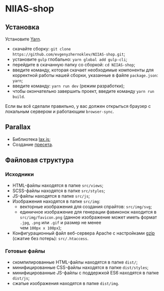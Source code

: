 # NIIAS-shop

## Установка
Установите [Yarn](https://yarnpkg.com/getting-started/install).

* скачайте сборку: ```git clone https://github.com/evgenyzhernoklev/NIIAS-shop.git```;
* установите ```gulp``` глобально: ```yarn global add gulp-cli```;
* перейдите в скачанную папку со сборкой: ```cd NIIAS-shop```;
* введите команду, которая скачает необходимые компоненты для корректной работы нашей сборки, указанные в файле ```package.json```: ```yarn```;
* введите команду: ```yarn run dev``` (режим разработки);
* чтобы окончательно завершить проект, введите команду ```yarn run build```.

Если вы всё сделали правильно, у вас должен открыться браузер с локальным сервером и работающим ```browser-sync```.

## Parallax

* Библиотека [lax.js](https://github.com/alexfoxy/lax.js);
* Создание [пресета](https://alexfox.dev/lax.js/preset-explorer).

## Файловая структура

### Исходники
* HTML-файлы находятся в папке ```src/views```;
* SCSS-файлы находятся в папке ```src/styles```;
* JS-файлы находятся в папке ```src/js```;
* Изображения находятся в папке ```src/img```:
	* векторные изображения для создания спрайтов: ```src/img/svg```;
	* единичное изображение для генерации фавиконок находится в ```src/img/favicon.png``` (данное изображение может иметь формат ```.jpg```, ```.png``` или ```.gif``` и размер не менее  
чем ```100px x 100px```);
* Конфигурационный файл веб-сервера Apache с настройками [gzip](https://habr.com/ru/post/221849/) (сжатие без потерь): ```src/.htaccess```.

### Готовые файлы
* скомпилированные HTML-файлы находятся в папке ```dist/```;
* минифицированные CSS-файлы находятся в папке ```dist/styles```;
* минифицированные JS-файлы с поддержкой ES6 находятся в папке ```dist/js```;
* сжатые изображения находятся в папке ```dist/img```.
